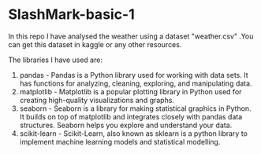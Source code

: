 # SlashMark-basic-1

In this repo I have analysed the weather using a dataset "weather.csv" .You can get this dataset in kaggle or any other resources.

The libraries I have used are:

1. pandas - Pandas is a Python library used for working with data sets. It has functions for analyzing, cleaning, exploring, and manipulating data.
2. matplotlib - Matplotlib is a popular plotting library in Python used for creating high-quality visualizations and graphs.
3. seaborn - Seaborn is a library for making statistical graphics in Python. It builds on top of matplotlib and integrates closely with pandas data structures. Seaborn helps you explore and understand your data.
4. scikit-learn - Scikit-Learn, also known as sklearn is a python library to implement machine learning models and statistical modelling. 



